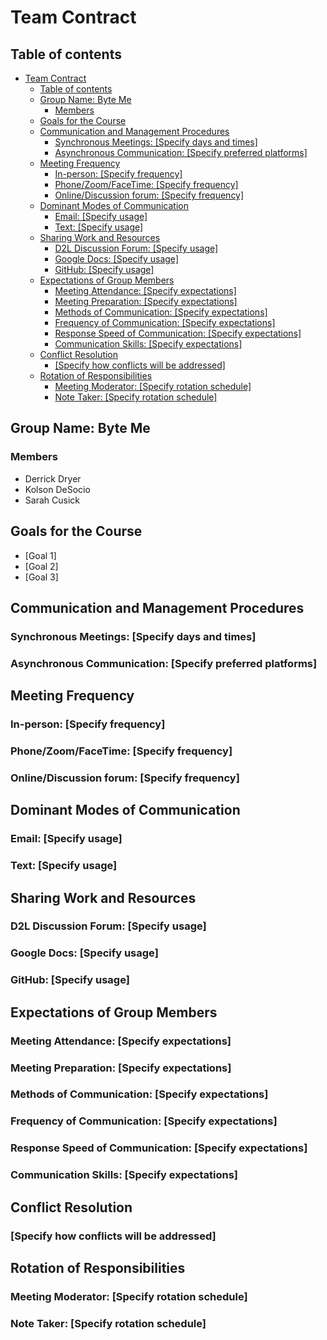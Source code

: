 # Team Contract

## Table of contents

- [Team Contract](#team-contract)
  - [Table of contents](#table-of-contents)
  - [Group Name: Byte Me](#group-name-byte-me)
    - [Members](#members)
  - [Goals for the Course](#goals-for-the-course)
  - [Communication and Management Procedures](#communication-and-management-procedures)
    - [Synchronous Meetings: \[Specify days and times\]](#synchronous-meetings-specify-days-and-times)
    - [Asynchronous Communication: \[Specify preferred platforms\]](#asynchronous-communication-specify-preferred-platforms)
  - [Meeting Frequency](#meeting-frequency)
    - [In-person: \[Specify frequency\]](#in-person-specify-frequency)
    - [Phone/Zoom/FaceTime: \[Specify frequency\]](#phonezoomfacetime-specify-frequency)
    - [Online/Discussion forum: \[Specify frequency\]](#onlinediscussion-forum-specify-frequency)
  - [Dominant Modes of Communication](#dominant-modes-of-communication)
    - [Email: \[Specify usage\]](#email-specify-usage)
    - [Text: \[Specify usage\]](#text-specify-usage)
  - [Sharing Work and Resources](#sharing-work-and-resources)
    - [D2L Discussion Forum: \[Specify usage\]](#d2l-discussion-forum-specify-usage)
    - [Google Docs: \[Specify usage\]](#google-docs-specify-usage)
    - [GitHub: \[Specify usage\]](#github-specify-usage)
  - [Expectations of Group Members](#expectations-of-group-members)
    - [Meeting Attendance: \[Specify expectations\]](#meeting-attendance-specify-expectations)
    - [Meeting Preparation: \[Specify expectations\]](#meeting-preparation-specify-expectations)
    - [Methods of Communication: \[Specify expectations\]](#methods-of-communication-specify-expectations)
    - [Frequency of Communication: \[Specify expectations\]](#frequency-of-communication-specify-expectations)
    - [Response Speed of Communication: \[Specify expectations\]](#response-speed-of-communication-specify-expectations)
    - [Communication Skills: \[Specify expectations\]](#communication-skills-specify-expectations)
  - [Conflict Resolution](#conflict-resolution)
    - [\[Specify how conflicts will be addressed\]](#specify-how-conflicts-will-be-addressed)
  - [Rotation of Responsibilities](#rotation-of-responsibilities)
    - [Meeting Moderator: \[Specify rotation schedule\]](#meeting-moderator-specify-rotation-schedule)
    - [Note Taker: \[Specify rotation schedule\]](#note-taker-specify-rotation-schedule)

## Group Name: Byte Me

### Members

- Derrick Dryer
- Kolson DeSocio
- Sarah Cusick

## Goals for the Course

- [Goal 1]
- [Goal 2]
- [Goal 3]

## Communication and Management Procedures

### Synchronous Meetings: [Specify days and times]

### Asynchronous Communication: [Specify preferred platforms]

## Meeting Frequency

### In-person: [Specify frequency]

### Phone/Zoom/FaceTime: [Specify frequency]

### Online/Discussion forum: [Specify frequency]

## Dominant Modes of Communication

### Email: [Specify usage]

### Text: [Specify usage]

## Sharing Work and Resources

### D2L Discussion Forum: [Specify usage]

### Google Docs: [Specify usage]

### GitHub: [Specify usage]

## Expectations of Group Members

### Meeting Attendance: [Specify expectations]

### Meeting Preparation: [Specify expectations]

### Methods of Communication: [Specify expectations]

### Frequency of Communication: [Specify expectations]

### Response Speed of Communication: [Specify expectations]

### Communication Skills: [Specify expectations]

## Conflict Resolution

### [Specify how conflicts will be addressed]

## Rotation of Responsibilities

### Meeting Moderator: [Specify rotation schedule]

### Note Taker: [Specify rotation schedule]
